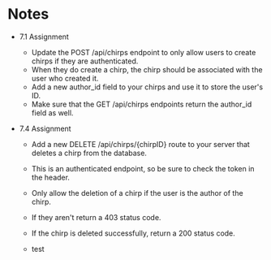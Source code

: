 # Notes

- 7.1 Assignment
    - Update the POST /api/chirps endpoint to only allow users to create chirps if they are authenticated. 
    - When they do create a chirp, the chirp should be associated with the user who created it.
    - Add a new author_id field to your chirps and use it to store the user's ID.
    - Make sure that the GET /api/chirps endpoints return the author_id field as well.


- 7.4 Assignment
    - Add a new DELETE /api/chirps/{chirpID} route to your server that deletes a chirp from the database.
    - This is an authenticated endpoint, so be sure to check the token in the header. 
    - Only allow the deletion of a chirp if the user is the author of the chirp.
    - If they aren't return a 403 status code.
    - If the chirp is deleted successfully, return a 200 status code.

    - test
